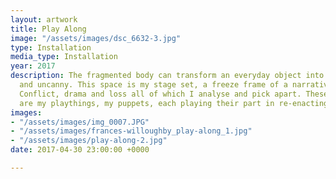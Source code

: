 ```yaml
---
layout: artwork
title: Play Along
image: "/assets/images/dsc_6632-3.jpg"
type: Installation
media_type: Installation
year: 2017
description: The fragmented body can transform an everyday object into something subversive
  and uncanny. This space is my stage set, a freeze frame of a narrative I have experienced.
  Conflict, drama and loss all of which I analyse and pick apart. These enlarged dolls
  are my playthings, my puppets, each playing their part in re-enacting my memories.
images:
- "/assets/images/img_0007.JPG"
- "/assets/images/frances-willoughby_play-along_1.jpg"
- "/assets/images/play-along-2.jpg"
date: 2017-04-30 23:00:00 +0000

---
```

